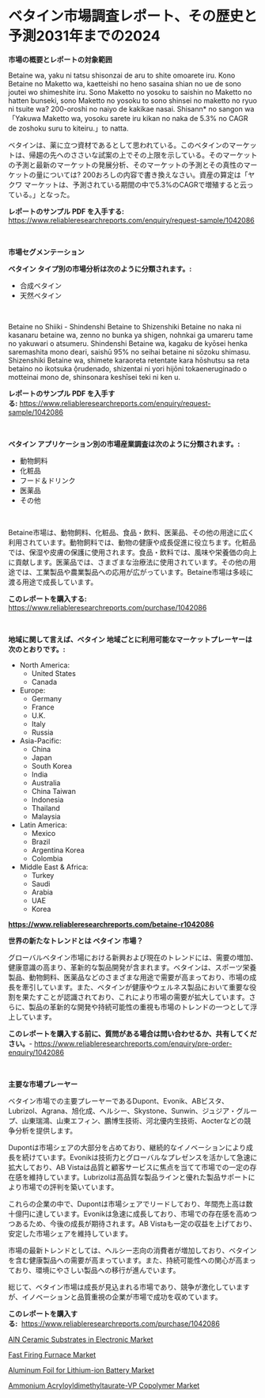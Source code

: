 <p><h1>ベタイン市場調査レポート、その歴史と予測2031年までの2024</h1></p><p><strong>市場の概要とレポートの対象範囲</strong></p>
<p><p>Betaine wa, yaku ni tatsu shisonzai de aru to shite omoarete iru. Kono Betaine no Maketto wa, kaetteishi no heno sasaina shian no ue de sono joutei wo shimeshite iru. Sono Maketto no yosoku to saishin no Maketto no hatten bunseki, sono Maketto no yosoku to sono shinsei no maketto no ryuo ni tsuite wa? 200-oroshi no naiyo de kakikae nasai. Shisann* no sangon wa「Yakuwa Maketto wa, yosoku sarete iru kikan no naka de 5.3% no CAGR de zoshoku suru to kiteiru.」to natta.</p><p>ベタインは、薬に立つ資材であるとして思われている。このベタインのマーケットは、帰趨の先へのささいな試案の上でその上限を示している。そのマーケットの予測と最新のマーケットの発展分析、そのマーケットの予測とその真性のマーケットの量については? 200おろしの内容で書き換えなさい。資産の算定は「ヤクワ マーケットは、予測されている期間の中で5.3%のCAGRで増殖すると云っている。」となった。</p></p>
<p><strong>レポートのサンプル PDF を入手する:</strong> <a href="https://www.reliableresearchreports.com/enquiry/request-sample/1042086">https://www.reliableresearchreports.com/enquiry/request-sample/1042086</a></p>
<p>&nbsp;</p>
<p><strong>市場セグメンテーション</strong></p>
<p><strong>ベタイン タイプ別の市場分析は次のように分類されます。:</strong></p>
<p><ul><li>合成ベタイン</li><li>天然ベタイン</li></ul></p>
<p>&nbsp;</p>
<p><p>Betaine no Shiiki - Shindenshi Betaine to Shizenshiki Betaine no naka ni kasanaru betaine wa, zenno no bunka ya shigen, nohnkai ga umareru tame no yakuwari o atsumeru. Shindenshi Betaine wa, kagaku de kyōsei henka saremashita mono deari, saishū 95% no seihai betaine ni sōzoku shimasu. Shizenshiki Betaine wa, shimete karaoreta retentate kara hōshutsu sa reta betaino no ikotsuka ộrudenado, shizentai ni yori hijōni tokaeneruginado o motteinai mono de, shinsonara keshīsei teki ni ken u.</p></p>
<p><strong>レポートのサンプル PDF を入手する:</strong>&nbsp;<a href="https://www.reliableresearchreports.com/enquiry/request-sample/1042086">https://www.reliableresearchreports.com/enquiry/request-sample/1042086</a></p>
<p>&nbsp;</p>
<p><strong> ベタイン アプリケーション別の市場産業調査は次のように分類されます。:</strong></p>
<p><ul><li>動物飼料</li><li>化粧品</li><li>フード＆ドリンク</li><li>医薬品</li><li>その他</li></ul></p>
<p>&nbsp;</p>
<p><p>Betaine市場は、動物飼料、化粧品、食品・飲料、医薬品、その他の用途に広く利用されています。動物飼料では、動物の健康や成長促進に役立ちます。化粧品では、保湿や皮膚の保護に使用されます。食品・飲料では、風味や栄養価の向上に貢献します。医薬品では、さまざまな治療法に使用されています。その他の用途では、工業製品や農業製品への応用が広がっています。Betaine市場は多岐に渡る用途で成長しています。</p></p>
<p><strong>このレポートを購入する:</strong>&nbsp; <a href="https://www.reliableresearchreports.com/purchase/1042086">https://www.reliableresearchreports.com/purchase/1042086</a></p>
<p>&nbsp;</p>
<p><strong>地域に関して言えば、ベタイン 地域ごとに利用可能なマーケットプレーヤーは次のとおりです。:</strong></p>
<p><ul>
    <li>
        North America:
        <ul>
            <li>United States</li>
            <li>Canada</li>
        </ul>
    </li>
    <li>
        Europe:
        <ul>
            <li>Germany</li>
            <li>France</li>
            <li>U.K.</li>
            <li>Italy</li>
            <li>Russia</li>
        </ul>
    </li>
    <li>
        Asia-Pacific:
        <ul>
            <li>China</li>
            <li>Japan</li>
            <li>South Korea</li>
            <li>India</li>
            <li>Australia</li>
            <li>China Taiwan</li>
            <li>Indonesia</li>
            <li>Thailand</li>
            <li>Malaysia</li>
        </ul>
    </li>
    <li>
        Latin America:
        <ul>
            <li>Mexico</li>
            <li>Brazil</li>
            <li>Argentina Korea</li>
            <li>Colombia</li>
        </ul>
    </li>
    <li>
        Middle East & Africa:
        <ul>
            <li>Turkey</li>
            <li>Saudi</li>
            <li>Arabia</li>
            <li>UAE</li>
            <li>Korea</li>
        </ul>
    </li>
    </ul></p>
<p><strong><a href="https://www.reliableresearchreports.com/betaine-r1042086">https://www.reliableresearchreports.com/betaine-r1042086</a></strong>&nbsp;</p>
<p><strong>世界の新たなトレンドとは ベタイン 市場？</strong></p>
<p><p>グローバルベタイン市場における新興および現在のトレンドには、需要の増加、健康意識の高まり、革新的な製品開発が含まれます。ベタインは、スポーツ栄養製品、動物飼料、医薬品などのさまざまな用途で需要が高まっており、市場の成長を牽引しています。また、ベタインが健康やウェルネス製品において重要な役割を果たすことが認識されており、これにより市場の需要が拡大しています。さらに、製品の革新的な開発や持続可能性の重視も市場のトレンドの一つとして浮上しています。</p></p>
<p><strong>このレポートを購入する前に、質問がある場合は問い合わせるか、共有してください。</strong>- <a href="https://www.reliableresearchreports.com/enquiry/pre-order-enquiry/1042086">https://www.reliableresearchreports.com/enquiry/pre-order-enquiry/1042086</a></p>
<p>&nbsp;</p>
<p><strong>主要な市場プレーヤー</strong></p>
<p><p>ベタイン市場での主要プレーヤーであるDupont、Evonik、ABビスタ、Lubrizol、Agrana、旭化成、ヘルシー、Skystone、Sunwin、ジュジア・グループ、山東瑞鴻、山東エフィン、鵬博生技術、河北優内生技術、Aocterなどの競争分析を提供します。 </p><p>Dupontは市場シェアの大部分を占めており、継続的なイノベーションにより成長を続けています。Evonikは技術力とグローバルなプレゼンスを活かして急速に拡大しており、AB Vistaは品質と顧客サービスに焦点を当てて市場での一定の存在感を維持しています。Lubrizolは高品質な製品ラインと優れた製品サポートにより市場での評判を築いています。 </p><p>これらの企業の中で、Dupontは市場シェアでリードしており、年間売上高は数十億円に達しています。Evonikは急速に成長しており、市場での存在感を高めつつあるため、今後の成長が期待されます。AB Vistaも一定の収益を上げており、安定した市場シェアを維持しています。 </p><p>市場の最新トレンドとしては、ヘルシー志向の消費者が増加しており、ベタインを含む健康製品への需要が高まっています。また、持続可能性への関心が高まっており、環境にやさしい製品への移行が進んでいます。 </p><p>総じて、ベタイン市場は成長が見込まれる市場であり、競争が激化していますが、イノベーションと品質重視の企業が市場で成功を収めています。</p></p>
<p><strong>このレポートを購入する:</strong>&nbsp;&nbsp;<a href="https://www.reliableresearchreports.com/purchase/1042086">https://www.reliableresearchreports.com/purchase/1042086</a></p>
<p><p><a href="https://fuschia-pecorino-a6d.notion.site/AlN-Ceramic-Substrates-in-Electronic-Market-Analysis-Its-CAGR-Market-Segmentation-and-Global-Indus-4cc40a98ba6545d1aa801ac6039f6f5b">AlN Ceramic Substrates in Electronic Market</a></p><p><a href="https://view.publitas.com/reportprime-1/fast-firing-furnace-market-analysis-its-cagr-market-segmentation-and-global-industry-overview/">Fast Firing Furnace Market</a></p><p><a href="https://changeable-paste-463.notion.site/Aluminum-Foil-for-Lithium-ion-Battery-Market-Size-CAGR-Trends-2024-2030-9d493c8b198849e0b491895cb816c09d">Aluminum Foil for Lithium-ion Battery Market</a></p><p><a href="https://florentine-yuzu-f42.notion.site/Ammonium-Acryloyldimethyltaurate-VP-Copolymer-Market-Share-Evolution-and-Market-Growth-Trends-2024--6207b4da9f66476e8d22659a7e5164e0">Ammonium Acryloyldimethyltaurate-VP Copolymer Market</a></p></p>